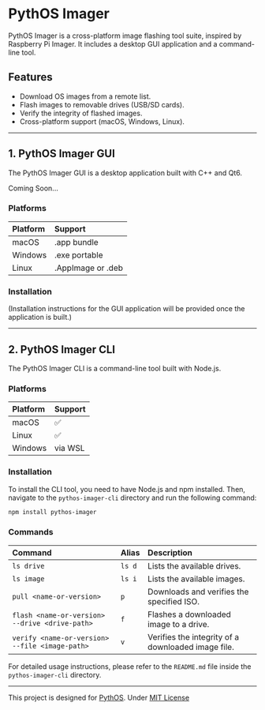 # PythOS Imager

PythOS Imager is a cross-platform image flashing tool suite, inspired by Raspberry Pi Imager. It includes a desktop GUI application and a command-line tool.

## Features

-   Download OS images from a remote list.
-   Flash images to removable drives (USB/SD cards).
-   Verify the integrity of flashed images.
-   Cross-platform support (macOS, Windows, Linux).

---

## 1. PythOS Imager GUI

The PythOS Imager GUI is a desktop application built with C++ and Qt6.

Coming Soon...

### Platforms

| Platform | Support |
| :--- | :--- |
| macOS | .app bundle |
| Windows | .exe portable |
| Linux | .AppImage or .deb |

### Installation

(Installation instructions for the GUI application will be provided once the application is built.)

---

## 2. PythOS Imager CLI

The PythOS Imager CLI is a command-line tool built with Node.js.

### Platforms

| Platform | Support |
| :--- | :--- |
| macOS | ✅ |
| Linux | ✅ |
| Windows | via WSL |

### Installation

To install the CLI tool, you need to have Node.js and npm installed. Then, navigate to the `pythos-imager-cli` directory and run the following command:

```bash
npm install pythos-imager
```

### Commands

| Command | Alias | Description |
| :--- | :--- | :--- |
| `ls drive` | `ls d` | Lists the available drives. |
| `ls image` | `ls i` | Lists the available images. |
| `pull <name-or-version>` | `p` | Downloads and verifies the specified ISO. |
| `flash <name-or-version> --drive <drive-path>` | `f` | Flashes a downloaded image to a drive. |
| `verify <name-or-version> --file <image-path>` | `v` | Verifies the integrity of a downloaded image file. |

For detailed usage instructions, please refer to the `README.md` file inside the `pythos-imager-cli` directory.

---
This project is designed for [PythOS](https://github.com/milo1004/PythonOS).
Under [MIT License](/LICENSE)
